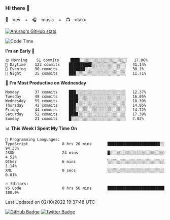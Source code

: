 ### Hi there 👋

🚀　dev　+　🎧　music　+　📺　otaku


[![Anurag's GitHub stats](https://github-readme-stats.vercel.app/api?username=koheitasaka&count_private=true&show_icons=true&theme=monokai)](https://github.com/koheitasaka/github-readme-stats)

<!--START_SECTION:waka-->
![Code Time](http://img.shields.io/badge/Code%20Time-1%2C098%20hrs%2057%20mins-blue)

**I'm an Early 🐤** 

```text
🌞 Morning    51 commits     ████░░░░░░░░░░░░░░░░░░░░░   17.06% 
🌆 Daytime    123 commits    ██████████░░░░░░░░░░░░░░░   41.14% 
🌃 Evening    90 commits     ███████░░░░░░░░░░░░░░░░░░   30.1% 
🌙 Night      35 commits     ███░░░░░░░░░░░░░░░░░░░░░░   11.71%

```
📅 **I'm Most Productive on Wednesday** 

```text
Monday       37 commits     ███░░░░░░░░░░░░░░░░░░░░░░   12.37% 
Tuesday      48 commits     ████░░░░░░░░░░░░░░░░░░░░░   16.05% 
Wednesday    55 commits     ████░░░░░░░░░░░░░░░░░░░░░   18.39% 
Thursday     42 commits     ███░░░░░░░░░░░░░░░░░░░░░░   14.05% 
Friday       44 commits     ███░░░░░░░░░░░░░░░░░░░░░░   14.72% 
Saturday     52 commits     ████░░░░░░░░░░░░░░░░░░░░░   17.39% 
Sunday       21 commits     █░░░░░░░░░░░░░░░░░░░░░░░░   7.02%

```


📊 **This Week I Spent My Time On** 

```text
💬 Programming Languages: 
TypeScript               8 hrs 26 mins       ███████████████████████░░   94.33% 
JSON                     24 mins             █░░░░░░░░░░░░░░░░░░░░░░░░   4.52% 
Other                    6 mins              ░░░░░░░░░░░░░░░░░░░░░░░░░   1.14% 
XML                      0 secs              ░░░░░░░░░░░░░░░░░░░░░░░░░   0.01%

🔥 Editors: 
VS Code                  8 hrs 56 mins       █████████████████████████   100.0%

```


 Last Updated on 02/10/2022 19:37:48 UTC
<!--END_SECTION:waka-->

[![GitHub Badge](https://img.shields.io/badge/GitHub-100000?style=for-the-badge&logo=github&logoColor=white)](https://github.com/koheitasaka)
[![Twitter Badge](https://img.shields.io/badge/Twitter-1DA1F2?style=for-the-badge&logo=twitter&logoColor=white)](https://twitter.com/sleep_asleep_)

